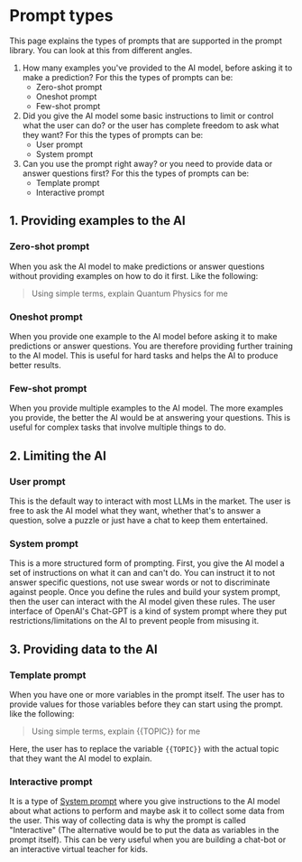 # Prompt types

<script type="text/javascript" src="/js/ui.js"></script>
<script type="text/javascript" src="/js/actions.js"></script>
<script type="text/javascript" src="/js/main.js"></script>
<link href="https://cdn.jsdelivr.net/npm/bootstrap@5.3.1/dist/css/bootstrap.min.css" rel="stylesheet" integrity="sha384-4bw+/aepP/YC94hEpVNVgiZdgIC5+VKNBQNGCHeKRQN+PtmoHDEXuppvnDJzQIu9" crossorigin="anonymous">
<link rel="stylesheet" href="https://cdnjs.cloudflare.com/ajax/libs/font-awesome/6.4.2/css/all.min.css" integrity="sha512-z3gLpd7yknf1YoNbCzqRKc4qyor8gaKU1qmn+CShxbuBusANI9QpRohGBreCFkKxLhei6S9CQXFEbbKuqLg0DA==" crossorigin="anonymous" referrerpolicy="no-referrer" />
<script src="https://code.jquery.com/jquery-3.7.0.min.js" integrity="sha256-2Pmvv0kuTBOenSvLm6bvfBSSHrUJ+3A7x6P5Ebd07/g=" crossorigin="anonymous"></script>
<script src="https://cdn.jsdelivr.net/npm/bootstrap@5.3.1/dist/js/bootstrap.bundle.min.js" integrity="sha384-HwwvtgBNo3bZJJLYd8oVXjrBZt8cqVSpeBNS5n7C8IVInixGAoxmnlMuBnhbgrkm" crossorigin="anonymous"></script>
<script src="https://cdn.jsdelivr.net/npm/clipboard@2.0.11/dist/clipboard.min.js"></script>

This page explains the types of prompts that are supported in the prompt library. You can look at
this from different angles.

1. How many examples you've provided to the AI model, before asking it to make a prediction? For
   this the types of prompts can be:
    - Zero-shot prompt
    - Oneshot prompt
    - Few-shot prompt
2. Did you give the AI model some basic instructions to limit or control what the user can do? or
   the user
   has
   complete freedom to ask what they want? For this the types of prompts can be:
    - User prompt
    - System prompt
3. Can you use the prompt right away? or you need to provide data or answer
   questions first? For this the types of prompts can be:
    - Template prompt
    - Interactive prompt

## 1. Providing examples to the AI

### Zero-shot prompt

When you ask the AI model to make predictions or answer questions without providing examples on how
to do it first. Like the following:

> Using simple terms, explain Quantum Physics for me

### Oneshot prompt

When you provide one example to the AI model before asking it to make predictions or answer
questions. You are therefore providing further training to
the AI model. This is useful for hard tasks and helps the AI to produce better results.

### Few-shot prompt

When you provide multiple examples to the AI model. The more examples you provide, the better the AI
would be at answering your questions. This is useful for complex tasks that involve multiple things
to do.

## 2. Limiting the AI

### User prompt

This is the default way to interact with most LLMs in the market. The user is free to ask the AI
model what they want, whether that's to answer a question, solve a puzzle or just have a chat to
keep them entertained.

### System prompt

This is a more structured form of prompting. First, you give the AI model a set of instructions on
what it can and can't do. You can instruct it to not answer specific questions, not use swear words
or not to discriminate against people. Once you define the rules and build your system prompt, then
the user can interact with the AI model given these rules. The user interface of OpenAI's Chat-GPT
is a kind of system prompt where they put restrictions/limitations on the AI to prevent people from
misusing it.

## 3. Providing data to the AI

### Template prompt

When you have one or more variables in the prompt itself. The user has to provide values for those
variables before they can start using the prompt. like the following:

> Using simple terms, explain {{TOPIC}} for me

Here, the user has to replace the variable `{{TOPIC}}` with the actual topic that they want the AI
model to explain.

### Interactive prompt

It is a type of [System prompt](#system-prompt) where you give instructions to the AI model about
what actions to perform and maybe ask it to collect some data from the user.
This way of collecting data is why the prompt is called "Interactive" (The alternative
would be to put the data as variables in the prompt itself). This can be very useful when you are
building a chat-bot or an interactive virtual teacher for kids.
